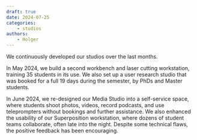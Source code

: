 ```yaml
---
draft: true
date: 2024-07-25
categories:
    - studios
authors:
    - Holger
---
```


We continuously developed our studios over the last months.

In May 2024, we build a second workbench and laser cutting workstation, training 35 students in its use. We also set up a user research studio that was booked for a full 19 days during the semester, by PhDs and Master students.

In June 2024, we re-designed our Media Studio into a self-service space, where students shoot photos, videos, record podcasts, and use teleprompters without bookings and further assistance. We also enhanced the usability of our Superposition workstation, where dozens of student teams collaborate, often late into the night. Despite some technical flaws, the positive feedback has been encouraging.